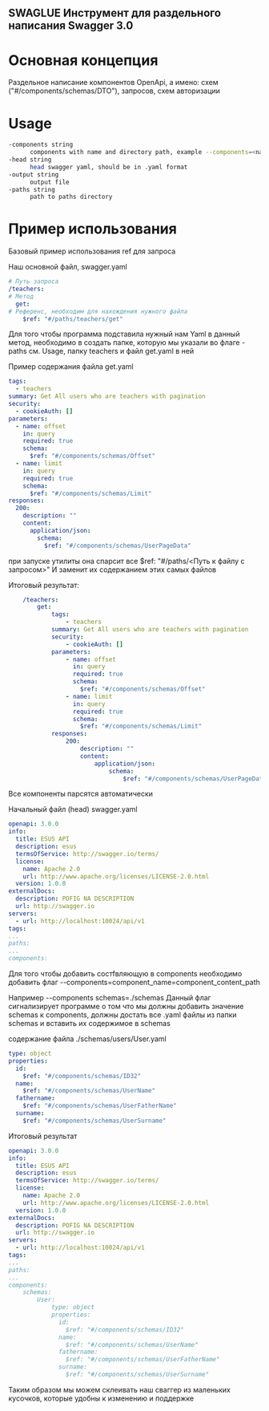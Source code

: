 ## SWAGLUE Инструмент для раздельного написания Swagger 3.0

# Основная концепция
Раздельное написание компонентов OpenApi, а имено: схем ("#/components/schemas/DTO"), запросов, схем авторизации

# Usage
```bash
-components string
      components with name and directory path, example --components=<name>=<path>,<name>=<path>
-head string
      head swagger yaml, should be in .yaml format
-output string
      output file
-paths string
      path to paths directory
```
# Пример использования
Базовый пример использования ref для запроса

Наш основной файл, swagger.yaml
```yaml 
# Путь запроса
/teachers:
# Метод
  get:
# Референс, необходим для нахождения нужного файла
    $ref: "#/paths/teachers/get"
```
Для того чтобы программа подставила нужный нам Yaml в данный метод, необходимо в создать папке, которую мы указали во флаге -paths см. Usage, папку teachers и файл get.yaml в ней

Пример содержания файла get.yaml

```yaml 
tags:
  - teachers
summary: Get All users who are teachers with pagination
security:
  - cookieAuth: []
parameters:
  - name: offset
    in: query
    required: true
    schema:
      $ref: "#/components/schemas/Offset"
  - name: limit
    in: query
    required: true
    schema:
      $ref: "#/components/schemas/Limit"
responses:
  200:
    description: ""
    content:
      application/json:
        schema:
          $ref: "#/components/schemas/UserPageData"
```

при запуске утилиты она спарсит все $ref: "#/paths/<Путь к файлу с запросом>"
И заменит их содержанием этих самых файлов

Итоговый результат:
```yaml
    /teachers:
        get:
            tags:
                - teachers
            summary: Get All users who are teachers with pagination
            security:
                - cookieAuth: []
            parameters:
                - name: offset
                  in: query
                  required: true
                  schema:
                    $ref: "#/components/schemas/Offset"
                - name: limit
                  in: query
                  required: true
                  schema:
                    $ref: "#/components/schemas/Limit"
            responses:
                200:
                    description: ""
                    content:
                        application/json:
                            schema:
                                $ref: "#/components/schemas/UserPageData"
```

Все компоненты парсятся автоматически

Начальный файл (head) swagger.yaml

```yaml
openapi: 3.0.0
info:
  title: ESUS API
  description: esus
  termsOfService: http://swagger.io/terms/
  license:
    name: Apache 2.0
    url: http://www.apache.org/licenses/LICENSE-2.0.html
  version: 1.0.0
externalDocs:
  description: POFIG NA DESCRIPTION
  url: http://swagger.io
servers:
  - url: http://localhost:10024/api/v1
tags:
...
paths:
...
components:

```

Для того чтобы добавить состfвляющую в components необходимо добавить флаг --components=component_name=component_content_path

Например
--components schemas=./schemas
Данный флаг сигнализирует программе о том что мы 
должны добавить значение schemas к components,
должны достать все .yaml файлы из папки schemas и вставить их содержимое в schemas

содержание файла ./schemas/users/User.yaml

```yaml
type: object
properties:
  id:
    $ref: "#/components/schemas/ID32"
  name:
    $ref: "#/components/schemas/UserName"
  fathername:
    $ref: "#/components/schemas/UserFatherName"
  surname:
    $ref: "#/components/schemas/UserSurname"
```
Итоговый результат

```yaml
openapi: 3.0.0
info:
  title: ESUS API
  description: esus
  termsOfService: http://swagger.io/terms/
  license:
    name: Apache 2.0
    url: http://www.apache.org/licenses/LICENSE-2.0.html
  version: 1.0.0
externalDocs:
  description: POFIG NA DESCRIPTION
  url: http://swagger.io
servers:
  - url: http://localhost:10024/api/v1
tags:
...
paths:
...
components:
    schemas:
        User:
            type: object
            properties:
              id:
                $ref: "#/components/schemas/ID32"
              name:
                $ref: "#/components/schemas/UserName"
              fathername:
                $ref: "#/components/schemas/UserFatherName"
              surname:
                $ref: "#/components/schemas/UserSurname"
```

Таким образом мы можем склеивать наш сваггер из маленьких кусочков, которые удобны к изменению и поддержке